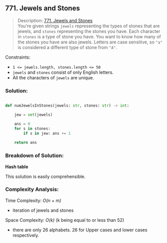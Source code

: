 ## 771. Jewels and Stones

>Description: [771. Jewels and Stones](https://leetcode.com/problems/jewels-and-stones/)\
You're given strings `jewels` representing the types of stones that are jewels, and `stones` representing the stones you have. Each character in `stones` is a type of stone you have. You want to know how many of the stones you have are also jewels.
Letters are case sensitive, so `"a"` is considered a different type of stone from `"A"`.

Constraints:

- <code>1 <= jewels.length, stones.length <= 50</code> 
- `jewels` and `stones` consist of only English letters.
- All the characters of `jewels` are unique.

### Solution: 

```python

def numJewelsInStones(jewels: str, stones: str) -> int:

    jew = set(jewels)

    ans = 0
    for s in stones:
        if s in jew: ans += 1
    
    return ans
```
### Breakdown of Solution:

**Hash table**

This solution is easily comprehensible.

### Complexity Analysis:

Time Complexity: *O(n + m)*

- iteration of jewels and stones

Space Complexity: *O(k)* (k being equal to or less than 52)

- there are only 26 alphabets. 26 for Upper cases and lower cases respectively. 
